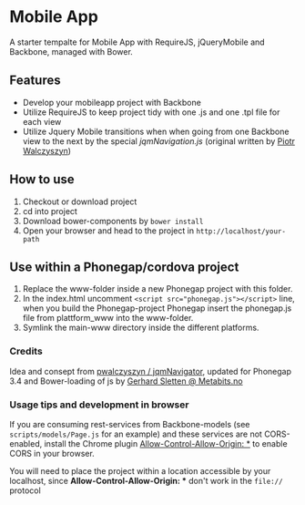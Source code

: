 # Mobile App

A starter tempalte for Mobile App with RequireJS, jQueryMobile and Backbone, managed with Bower.

## Features

* Develop your mobileapp project with Backbone
* Utilize RequireJS to keep project tidy with one .js and one .tpl file for each view
* Utilize Jquery Mobile transitions when when going from one Backbone view to the next by the special *jqmNavigation.js* (original written by [Piotr Walczyszyn](http://outof.me))

## How to use

1. Checkout or download project
2. cd into project
3. Download bower-components by `bower install`
4. Open your browser and head to the project in `http://localhost/your-path`

## Use within a Phonegap/cordova project

1. Replace the www-folder inside a new Phonegap project with this folder.
2. In the index.html uncomment `<script src="phonegap.js"></script>` line, when you build the Phonegap-project Phonegap insert the phonegap.js file from plattform_www into the www-folder.
3. Symlink the main-www directory inside the different platforms.

### Credits 

Idea and consept from  [pwalczyszyn / jqmNavigator](https://github.com/pwalczyszyn/jqmNavigator), updated for Phonegap 3.4 and Bower-loading of js by [Gerhard Sletten @ Metabits.no](http://www.metabits.no)

### Usage tips and development in browser

If you are consuming rest-services from Backbone-models (see `scripts/models/Page.js` for an example) and these services are not CORS-enabled, install the Chrome plugin [Allow-Control-Allow-Origin: *](https://chrome.google.com/webstore/detail/allow-control-allow-origi/nlfbmbojpeacfghkpbjhddihlkkiljbi) to enable CORS in your browser. 

You will need to place the project within a location accessible by your localhost, since <b>Allow-Control-Allow-Origin: *</b> don't work in the `file://` protocol